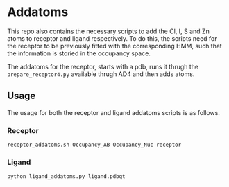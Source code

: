 
# Addatoms

This repo also contains the necessary scripts to add the Cl, I, S and Zn atoms to receptor and ligand respectively. To do this, the scripts need for the receptor to be previously fitted with the corresponding HMM, such that the information is storied in the occupancy space.

The addatoms for the receptor, starts with a pdb, runs it thrugh the ```prepare_receptor4.py``` available thrugh AD4 and then adds atoms.

## Usage

The usage for both the receptor and ligand addatoms scripts is as follows.

### Receptor

```
receptor_addatoms.sh Occupancy_AB Occupancy_Nuc receptor
```

### Ligand

```
python ligand_addatoms.py ligand.pdbqt
```